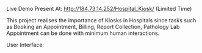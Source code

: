 Live Demo Present At: http://184.73.14.252/Hospital_Kiosk/ (Limited Time)

This project realises the importance of Kiosks in Hospitals since tasks such as Booking an Appointment, Billing, Report Collection, Pathology Lab Appointment can be done with minimum human interactions.

User Interface:

